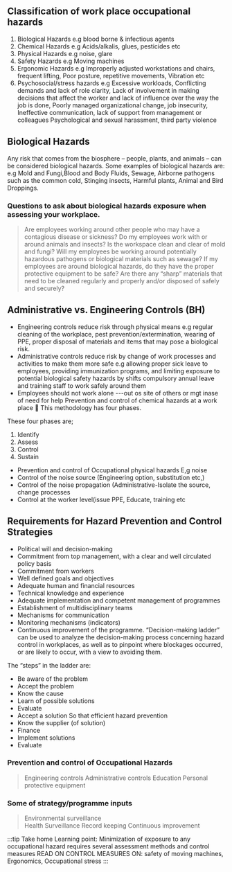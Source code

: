 ﻿---
sidebar_position: 1
---

## Classification of work place occupational hazards

1. Biological Hazards e.g blood borne & infectious agents
2. Chemical Hazards e.g Acids/alkalis, glues, pesticides etc
3. Physical Hazards e.g noise, glare
4. Safety Hazards e.g Moving machines
5. Ergonomic Hazards e.g Improperly adjusted workstations and chairs, frequent lifting, Poor posture, repetitive movements, Vibration etc
6. Psychosocial/stress hazards e.g Excessive workloads, Conflicting demands and lack of role clarity, Lack of involvement in making decisions that affect the worker and lack of influence over the way the job is done, Poorly managed organizational change, job insecurity, Ineffective communication, lack of support from management or colleagues Psychological and sexual harassment, third party violence

## Biological Hazards

Any risk that comes from the biosphere – people, plants, and animals – can be considered biological hazards. Some examples of biological hazards are: e.g Mold and Fungi,Blood and Body Fluids, Sewage, Airborne pathogens such as the common cold, Stinging insects, Harmful plants, Animal and Bird Droppings.

### Questions to ask about biological hazards exposure when assessing your workplace.

> Are employees working around other people who may have a contagious disease or sickness?
> Do my employees work with or around animals and insects?
> Is the workspace clean and clear of mold and fungi?
> Will my employees be working around potentially hazardous pathogens or biological materials such as sewage? If my employees are around biological hazards, do they have the proper protective equipment to be safe?
> Are there any “sharp” materials that need to be cleaned regularly and properly and/or disposed of safely and securely?

## Administrative vs. Engineering Controls (BH)

- Engineering controls reduce risk through physical means e.g regular cleaning of the workplace, pest prevention/extermination, wearing of PPE, proper disposal of materials and items that may pose a biological risk.
- Administrative controls reduce risk by change of work processes and activities to make them more safe e.g allowing proper sick leave to employees, providing immunization programs, and limiting exposure to potential biological safety hazards by shifts compulsory annual leave and training staff to work safely around them
- Employees should not work alone ---out os site of others or mgt inase of need for help Prevention and control of chemical hazards at a work place  This methodology has four phases.

These four phases are;

1. Identify
2. Assess
3. Control
4. Sustain

- Prevention and control of Occupational physical hazards E,g noise
- Control of the noise source (Engineering option, substitution etc,)
- Control of the noise propagation (Administrative-Isolate the source, change processes
- Control at the worker level(issue PPE, Educate, training etc

## Requirements for Hazard Prevention and Control Strategies

- Political will and decision-making
- Commitment from top management, with a clear and well circulated policy basis
- Commitment from workers
- Well defined goals and objectives
- Adequate human and financial resources
- Technical knowledge and experience
- Adequate implementation and competent management of programmes
- Establishment of multidisciplinary teams
- Mechanisms for communication
- Monitoring mechanisms (indicators)
- Continuous improvement of the programme. “Decision-making ladder” can be used to analyze the decision-making process concerning hazard control in workplaces, as well as to pinpoint where blockages occurred, or are likely to occur, with a view to avoiding them.

The “steps” in the ladder are:

- Be aware of the problem
- Accept the problem
- Know the cause
- Learn of possible solutions
- Evaluate
- Accept a solution So that efficient hazard prevention
- Know the supplier (of solution)
- Finance
- Implement solutions
- Evaluate

### Prevention and control of Occupational Hazards

> Engineering controls
> Administrative controls
> Education
> Personal protective equipment

### Some of strategy/programme inputs

> Environmental surveillance  
> Health Surveillance
> Record keeping
> Continuous improvement

:::tip Take home Learning point:
Minimization of exposure to any occupational hazard requires several assessment methods and control measures
READ ON CONTROL MEASURES ON: safety of moving machines, Ergonomics, Occupational stress
:::
